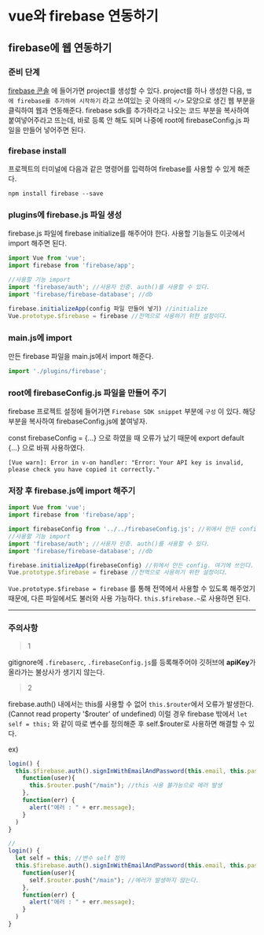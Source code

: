 # vue와 firebase 연동하기

## firebase에 웹 연동하기

### 준비 단계
[firebase 콘솔](https://console.firebase.google.com/) 에 들어가면 project를 생성할 수 있다. project를 하나 생성한 다음, `앱에 firebase를 추가하여 시작하기` 라고 쓰여있는 곳 아래의 `</>` 모양으로 생긴 웹 부분을 클릭하여 웹과 연동해준다. firebase sdk를 추가하라고 나오는 코드 부분을 복사하여 붙여넣어주라고 뜨는데, 바로 등록 안 해도 되며 나중에 root에 firebaseConfig.js 파일을 만들어 넣어주면 된다.

### firebase install
프로젝트의 터미널에 다음과 같은 명령어를 입력하여 firebase를 사용할 수 있게 해준다.
````
npm install firebase --save
````

### plugins에 firebase.js 파일 생성

firebase.js 파일에 firebase initialize를 해주어야 한다.
사용할 기능들도 이곳에서 import 해주면 된다.

````js
import Vue from 'vue';
import firebase from 'firebase/app';

//사용할 기능 import
import 'firebase/auth'; //사용자 인증. auth()를 사용할 수 있다.
import 'firebase/firebase-database'; //db

firebase.initializeApp(config 파일 만들어 넣기) //initialize
Vue.prototype.$firebase = firebase //전역으로 사용하기 위한 설정이다.
````

### main.js에 import
만든 firebase 파일을 main.js에서 import 해준다.

````js
import './plugins/firebase';
````

### root에 firebaseConfig.js 파일을 만들어 주기

firebase 프로젝트 설정에 들어가면 `Firebase SDK snippet` 부분에 `구성` 이 있다.
해당 부분을 복사하여 firebaseConfig.js에 붙여넣자.

const firebaseConfig = {...} 으로 하였을 때 오류가 났기 때문에 export default {...} 으로 바꿔 사용하였다.

```
[Vue warn]: Error in v-on handler: "Error: Your API key is invalid, please check you have copied it correctly."
```

### 저장 후 firebase.js에 import 해주기
````js
import Vue from 'vue';
import firebase from 'firebase/app';

import firebaseConfig from '../../firebaseConfig.js'; //위에서 만든 config
//사용할 기능 import
import 'firebase/auth'; //사용자 인증. auth()를 사용할 수 있다.
import 'firebase/firebase-database'; //db

firebase.initializeApp(firebaseConfig) //위에서 만든 config. 여기에 쓰인다.
Vue.prototype.$firebase = firebase //전역으로 사용하기 위한 설정이다.
````
`Vue.prototype.$firebase = firebase` 를 통해 전역에서 사용할 수 있도록 해주었기 때문에, 다른 파일에서도 불러와 사용 가능하다.
`this.$firebase.~`로 사용하면 된다.

---

### 주의사항


> 1

gitignore에 `.firebaserc`, `.firebaseConfig.js`를 등록해주어야 깃허브에 **apiKey**가 올라가는 불상사가 생기지 않는다.

> 2

firebase.auth() 내에서는 this를 사용할 수 없어 `this.$router`에서 오류가 발생한다. (Cannot read property '\$router' of undefined) 이럴 경우 firebase 밖에서 `let self = this;` 와 같이 따로 변수를 정의해준 후 self.$router로 사용하면 해결할 수 있다.

ex)
````js
login() {
  this.$firebase.auth().signInWithEmailAndPassword(this.email, this.password).then(
    function(user){
      this.$router.push("/main"); //this 사용 불가능으로 에러 발생
    },
    function(err) {
      alert("에러 : " + err.message);
    }
  )
}

//
login() {
  let self = this; //변수 self 정의
  this.$firebase.auth().signInWithEmailAndPassword(this.email, this.password).then(
    function(user){
      self.$router.push("/main"); //에러가 발생하지 않는다.
    },
    function(err) {
      alert("에러 : " + err.message);
    }
  )
}
````